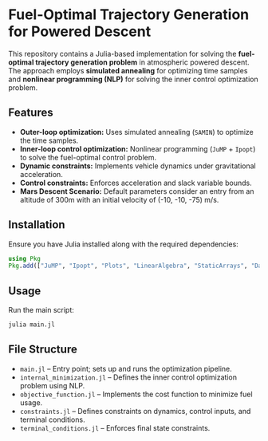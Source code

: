 # Fuel-Optimal Trajectory Generation for Powered Descent

This repository contains a Julia-based implementation for solving the **fuel-optimal trajectory generation problem** in atmospheric powered descent. The approach employs **simulated annealing** for optimizing time samples and **nonlinear programming (NLP)** for solving the inner control optimization problem.

## Features

- **Outer-loop optimization:** Uses simulated annealing (`SAMIN`) to optimize the time samples.
- **Inner-loop control optimization:** Nonlinear programming (`JuMP` + `Ipopt`) to solve the fuel-optimal control problem.
- **Dynamic constraints:** Implements vehicle dynamics under gravitational acceleration.
- **Control constraints:** Enforces acceleration and slack variable bounds.
- **Mars Descent Scenario:** Default parameters consider an entry from an altitude of 300m with an initial velocity of (-10, -10, -75) m/s.

## Installation

Ensure you have Julia installed along with the required dependencies:

```julia
using Pkg
Pkg.add(["JuMP", "Ipopt", "Plots", "LinearAlgebra", "StaticArrays", "Dates", "Serialization", "Optim", "Random", "LaTeXStrings"])
```

## Usage

Run the main script:

```julia
julia main.jl
```

## File Structure

- `main.jl` – Entry point; sets up and runs the optimization pipeline.
- `internal_minimization.jl` – Defines the inner control optimization problem using NLP.
- `objective_function.jl` – Implements the cost function to minimize fuel usage.
- `constraints.jl` – Defines constraints on dynamics, control inputs, and terminal conditions.
- `terminal_conditions.jl` – Enforces final state constraints.
